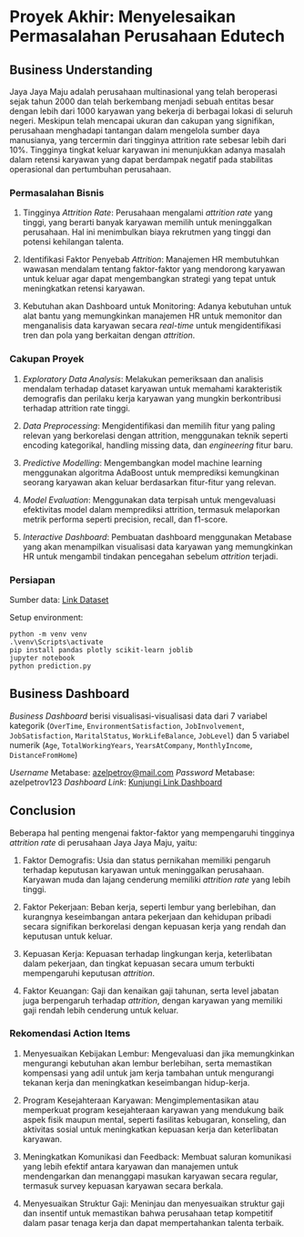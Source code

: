 # Proyek Akhir: Menyelesaikan Permasalahan Perusahaan Edutech

## Business Understanding

Jaya Jaya Maju adalah perusahaan multinasional yang telah beroperasi sejak tahun 2000 dan telah berkembang menjadi sebuah entitas besar dengan lebih dari 1000 karyawan yang bekerja di berbagai lokasi di seluruh negeri. Meskipun telah mencapai ukuran dan cakupan yang signifikan, perusahaan menghadapi tantangan dalam mengelola sumber daya manusianya, yang tercermin dari tingginya attrition rate sebesar lebih dari 10%. Tingginya tingkat keluar karyawan ini menunjukkan adanya masalah dalam retensi karyawan yang dapat berdampak negatif pada stabilitas operasional dan pertumbuhan perusahaan.

### Permasalahan Bisnis

1. Tingginya *Attrition Rate*: Perusahaan mengalami *attrition rate* yang tinggi, yang berarti banyak karyawan memilih untuk meninggalkan perusahaan. Hal ini menimbulkan biaya rekrutmen yang tinggi dan potensi kehilangan talenta.

2. Identifikasi Faktor Penyebab *Attrition*: Manajemen HR membutuhkan wawasan mendalam tentang faktor-faktor yang mendorong karyawan untuk keluar agar dapat mengembangkan strategi yang tepat untuk meningkatkan retensi karyawan.

3. Kebutuhan akan Dashboard untuk Monitoring: Adanya kebutuhan untuk alat bantu yang memungkinkan manajemen HR untuk memonitor dan menganalisis data karyawan secara *real-time* untuk mengidentifikasi tren dan pola yang berkaitan dengan *attrition*.

### Cakupan Proyek

1. *Exploratory Data Analysis*: Melakukan pemeriksaan dan analisis mendalam terhadap dataset karyawan untuk memahami karakteristik demografis dan perilaku kerja karyawan yang mungkin berkontribusi terhadap attrition rate tinggi.

2. *Data Preprocessing*: Mengidentifikasi dan memilih fitur yang paling relevan yang berkorelasi dengan attrition, menggunakan teknik seperti encoding kategorikal, handling missing data, dan *engineering* fitur baru.

3. *Predictive Modelling*: Mengembangkan model machine learning menggunakan algoritma AdaBoost untuk memprediksi kemungkinan seorang karyawan akan keluar berdasarkan fitur-fitur yang relevan.

4. *Model Evaluation*: Menggunakan data terpisah untuk mengevaluasi efektivitas model dalam memprediksi attrition, termasuk melaporkan metrik performa seperti precision, recall, dan f1-score.

5. *Interactive Dashboard*: Pembuatan dashboard menggunakan Metabase yang akan menampilkan visualisasi data karyawan yang memungkinkan HR untuk mengambil tindakan pencegahan sebelum *attrition* terjadi.

### Persiapan

Sumber data: [Link Dataset](https://github.com/dicodingacademy/dicoding_dataset/blob/main/employee/employee_data.csv)

Setup environment:

```
python -m venv venv
.\venv\Scripts\activate
pip install pandas plotly scikit-learn joblib
jupyter notebook
python prediction.py
```

## Business Dashboard

*Business Dashboard* berisi visualisasi-visualisasi data dari 7 variabel kategorik (`OverTime`, `EnvironmentSatisfaction`, `JobInvolvement`, `JobSatisfaction`, `MaritalStatus`, `WorkLifeBalance`, `JobLevel`) dan 5 variabel numerik (`Age`, `TotalWorkingYears`, `YearsAtCompany`, `MonthlyIncome`, `DistanceFromHome`)

*Username* Metabase: azelpetrov@mail.com
*Password* Metabase: azelpetrov123
*Dashboard Link*: [Kunjungi Link Dashboard](http://localhost:3001/public/dashboard/caf864ac-cb91-492f-9f3c-27f1785c5649)

## Conclusion

Beberapa hal penting mengenai faktor-faktor yang mempengaruhi tingginya *attrition rate* di perusahaan Jaya Jaya Maju, yaitu:

1. Faktor Demografis: Usia dan status pernikahan memiliki pengaruh terhadap keputusan karyawan untuk meninggalkan perusahaan. Karyawan muda dan lajang cenderung memiliki *attrition rate* yang lebih tinggi.

2. Faktor Pekerjaan: Beban kerja, seperti lembur yang berlebihan, dan kurangnya keseimbangan antara pekerjaan dan kehidupan pribadi secara signifikan berkorelasi dengan kepuasan kerja yang rendah dan keputusan untuk keluar.

3. Kepuasan Kerja: Kepuasan terhadap lingkungan kerja, keterlibatan dalam pekerjaan, dan tingkat kepuasan secara umum terbukti mempengaruhi keputusan *attrition*.

4. Faktor Keuangan: Gaji dan kenaikan gaji tahunan, serta level jabatan juga berpengaruh terhadap *attrition*, dengan karyawan yang memiliki gaji rendah lebih cenderung untuk keluar.

### Rekomendasi Action Items

1. Menyesuaikan Kebijakan Lembur: Mengevaluasi dan jika memungkinkan mengurangi kebutuhan akan lembur berlebihan, serta memastikan kompensasi yang adil untuk jam kerja tambahan untuk mengurangi tekanan kerja dan meningkatkan keseimbangan hidup-kerja.

2. Program Kesejahteraan Karyawan: Mengimplementasikan atau memperkuat program kesejahteraan karyawan yang mendukung baik aspek fisik maupun mental, seperti fasilitas kebugaran, konseling, dan aktivitas sosial untuk meningkatkan kepuasan kerja dan keterlibatan karyawan.

3. Meningkatkan Komunikasi dan Feedback: Membuat saluran komunikasi yang lebih efektif antara karyawan dan manajemen untuk mendengarkan dan menanggapi masukan karyawan secara regular, termasuk survey kepuasan karyawan secara berkala.

4. Menyesuaikan Struktur Gaji: Meninjau dan menyesuaikan struktur gaji dan insentif untuk memastikan bahwa perusahaan tetap kompetitif dalam pasar tenaga kerja dan dapat mempertahankan talenta terbaik.
